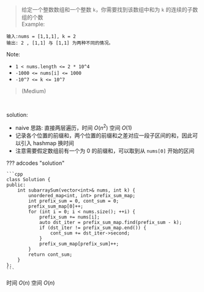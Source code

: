 <!-- prettier-ignore-start -->

> 给定一个整数数组和一个整数 `k`，你需要找到该数组中和为 `k` 的连续的子数组的个数 <br>
Example:
```
输入:nums = [1,1,1], k = 2
输出: 2 , [1,1] 与 [1,1] 为两种不同的情况。
```
Note:
>
-   `1 < nums.length <= 2 * 10^4`
-   `-1000 <= nums[i] <= 1000`
-   `-10^7 <= k <= 10^7`
>
> (Medium)

<!-- prettier-ignore-end -->

<br>

solution:

-   naive 思路: 直接两层遍历，时间 $O(n^2)$ 空间 $O(1)$
-   记录各个位置的前缀和，两个位置的前缀和之差对应一段子区间的和，因此可以引入 hashmap 换时间
-   注意需要假定数组前有一个为 0 的前缀和，可以取到从 `nums[0]` 开始的区间

??? adcodes "solution"

    ```cpp
    class Solution {
    public:
        int subarraySum(vector<int>& nums, int k) {
            unordered_map<int, int> prefix_sum_map;
            int prefix_sum = 0, cont_sum = 0;
            prefix_sum_map[0]++;
            for (int i = 0; i < nums.size(); ++i) {
                prefix_sum += nums[i];
                auto dst_iter = prefix_sum_map.find(prefix_sum - k);
                if (dst_iter != prefix_sum_map.end()) {
                    cont_sum += dst_iter->second;
                }
                prefix_sum_map[prefix_sum]++;
            }
            return cont_sum;
        }
    };
    ```

时间 $O(n)$ 空间 $O(n)$
